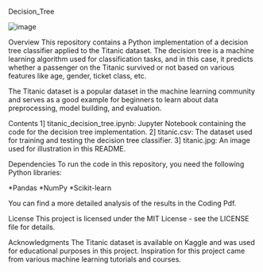 Decision_Tree

![image](https://github.com/EVA-12042002/Decision_Tree/assets/129527829/304f9ba9-573e-4ca6-8bb4-9c3eb93b2ff7)

Overview
This repository contains a Python implementation of a decision tree classifier applied to the Titanic dataset. The decision tree is a machine learning algorithm used for classification tasks, and in this case, it predicts whether a passenger on the Titanic survived or not based on various features like age, gender, ticket class, etc.

The Titanic dataset is a popular dataset in the machine learning community and serves as a good example for beginners to learn about data preprocessing, model building, and evaluation.

Contents
1] titanic_decision_tree.ipynb: Jupyter Notebook containing the code for the decision tree implementation.
2] titanic.csv: The dataset used for training and testing the decision tree classifier.
3] titanic.jpg: An image used for illustration in this README.

Dependencies
To run the code in this repository, you need the following Python libraries:

*Pandas
*NumPy
*Scikit-learn

You can find a more detailed analysis of the results in the Coding Pdf.

License
This project is licensed under the MIT License - see the LICENSE file for details.

Acknowledgments
The Titanic dataset is available on Kaggle and was used for educational purposes in this project.
Inspiration for this project came from various machine learning tutorials and courses.
